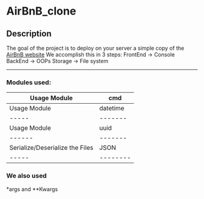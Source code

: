 # AirBnB_clone

## Description

The goal of the project is to deploy on your server a simple copy of the [AirBnB website](https://www.airbnb.com/)
We accomplish this in 3 steps:
         FrontEnd -> Console
         BackEnd -> OOPs
         Storage -> File system
_____________
### Modules used:

|Usage Module| cmd|
|-------|-------|
|Usage Module| datetime|
|-----|-------|
|Usage Module|uuid|
|------|-------|
|Serialize/Deserialize the Files|JSON|
|-----|--------|

### We also used
*args and **Kwargs
